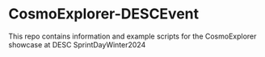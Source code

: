 # CosmoExplorer-DESCEvent
This repo contains information and example scripts for the CosmoExplorer showcase at DESC SprintDayWinter2024
